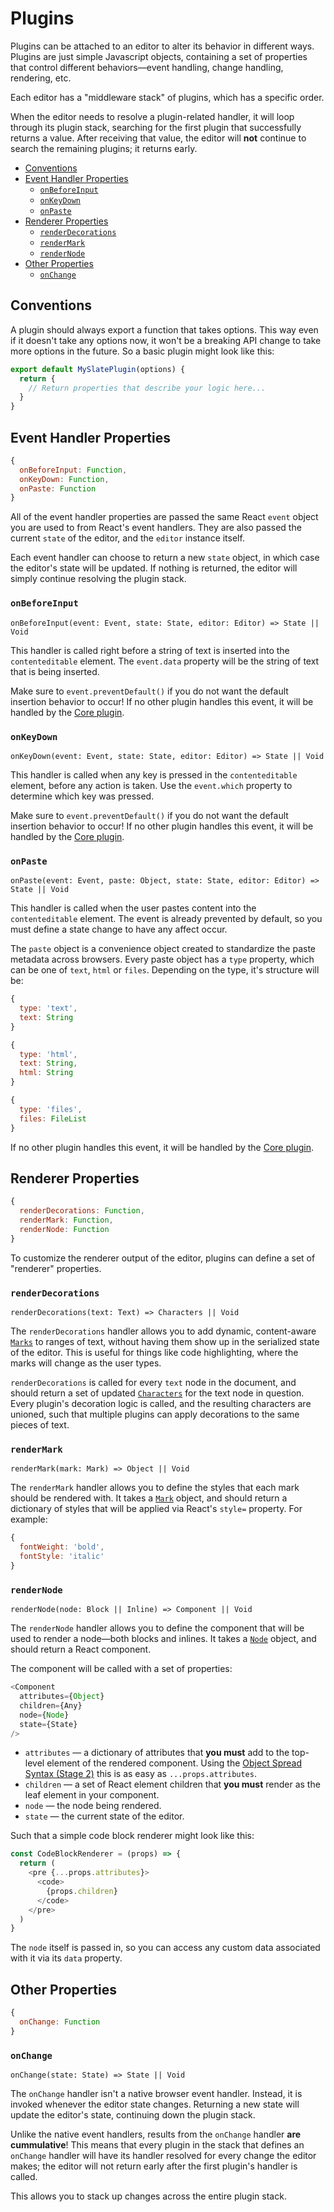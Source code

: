 
# Plugins

Plugins can be attached to an editor to alter its behavior in different ways. Plugins are just simple Javascript objects, containing a set of properties that control different behaviors—event handling, change handling, rendering, etc.

Each editor has a "middleware stack" of plugins, which has a specific order.

When the editor needs to resolve a plugin-related handler, it will loop through its plugin stack, searching for the first plugin that successfully returns a value. After receiving that value, the editor will **not** continue to search the remaining plugins; it returns early.

- [Conventions](#conventions)
- [Event Handler Properties](#event-handle-properties)
  - [`onBeforeInput`](#onbeforeinput)
  - [`onKeyDown`](#onkeydown)
  - [`onPaste`](#onpaste)
- [Renderer Properties](#renderer-properties)
  - [`renderDecorations`](#renderdecorations)
  - [`renderMark`](#rendermark)
  - [`renderNode`](#rendernode)
- [Other Properties](#other-properties)
  - [`onChange`](#onchange)


## Conventions

A plugin should always export a function that takes options. This way even if it doesn't take any options now, it won't be a breaking API change to take more options in the future. So a basic plugin might look like this:

```js
export default MySlatePlugin(options) {
  return {
    // Return properties that describe your logic here...
  }
}
```


## Event Handler Properties

```js
{
  onBeforeInput: Function,
  onKeyDown: Function,
  onPaste: Function
}
```

All of the event handler properties are passed the same React `event` object you are used to from React's event handlers. They are also passed the current `state` of the editor, and the `editor` instance itself.

Each event handler can choose to return a new `state` object, in which case the editor's state will be updated. If nothing is returned, the editor will simply continue resolving the plugin stack.

### `onBeforeInput` 
`onBeforeInput(event: Event, state: State, editor: Editor) => State || Void`

This handler is called right before a string of text is inserted into the `contenteditable` element. The `event.data` property will be the string of text that is being inserted.

Make sure to `event.preventDefault()` if you do not want the default insertion behavior to occur! If no other plugin handles this event, it will be handled by the [Core plugin](./core.md).

### `onKeyDown` 
`onKeyDown(event: Event, state: State, editor: Editor) => State || Void`

This handler is called when any key is pressed in the `contenteditable` element, before any action is taken. Use the `event.which` property to determine which key was pressed.

Make sure to `event.preventDefault()` if you do not want the default insertion behavior to occur! If no other plugin handles this event, it will be handled by the [Core plugin](./core.md).

### `onPaste`
`onPaste(event: Event, paste: Object, state: State, editor: Editor) => State || Void`

This handler is called when the user pastes content into the `contenteditable` element. The event is already prevented by default, so you must define a state change to have any affect occur.

The `paste` object is a convenience object created to standardize the paste metadata across browsers. Every paste object has a `type` property, which can be one of `text`, `html` or `files`. Depending on the type, it's structure will be:

```js
{
  type: 'text',
  text: String
}

{
  type: 'html',
  text: String,
  html: String
}

{
  type: 'files',
  files: FileList
}
```

If no other plugin handles this event, it will be handled by the [Core plugin](./core.md).


## Renderer Properties

```js
{
  renderDecorations: Function,
  renderMark: Function,
  renderNode: Function
}
```

To customize the renderer output of the editor, plugins can define a set of "renderer" properties.

### `renderDecorations` 
`renderDecorations(text: Text) => Characters || Void`

The `renderDecorations` handler allows you to add dynamic, content-aware [`Marks`](../models/mark.md) to ranges of text, without having them show up in the serialized state of the editor. This is useful for things like code highlighting, where the marks will change as the user types.

`renderDecorations` is called for every `text` node in the document, and should return a set of updated [`Characters`](../models/character.md) for the text node in question. Every plugin's decoration logic is called, and the resulting characters are unioned, such that multiple plugins can apply decorations to the same pieces of text.

### `renderMark` 
`renderMark(mark: Mark) => Object || Void`

The `renderMark` handler allows you to define the styles that each mark should be rendered with. It takes a [`Mark`](../models/mark.md) object, and should return a dictionary of styles that will be applied via React's `style=` property. For example:

```js
{
  fontWeight: 'bold',
  fontStyle: 'italic'
}
```

### `renderNode` 
`renderNode(node: Block || Inline) => Component || Void`

The `renderNode` handler allows you to define the component that will be used to render a node—both blocks and inlines. It takes a [`Node`](../models/node.md) object, and should return a React component.

The component will be called with a set of properties:

```js
<Component
  attributes={Object}
  children={Any}
  node={Node}
  state={State}
/>
```

- `attributes` — a dictionary of attributes that **you must** add to the top-level element of the rendered component. Using the [Object Spread Syntax (Stage 2)](https://github.com/sebmarkbage/ecmascript-rest-spread) this is as easy as `...props.attributes`.
- `children` — a set of React element children that **you must** render as the leaf element in your component.
- `node` — the node being rendered.
- `state` — the current state of the editor.

Such that a simple code block renderer might look like this:

```js
const CodeBlockRenderer = (props) => {
  return (
    <pre {...props.attributes}>
      <code>
        {props.children}
      </code>
    </pre>
  )
}    
```

The `node` itself is passed in, so you can access any custom data associated with it via its `data` property.


## Other Properties

```js
{
  onChange: Function
}
```

### `onChange` 
`onChange(state: State) => State || Void`

The `onChange` handler isn't a native browser event handler. Instead, it is invoked whenever the editor state changes. Returning a new state will update the editor's state, continuing down the plugin stack.

Unlike the native event handlers, results from the `onChange` handler **are cummulative**! This means that every plugin in the stack that defines an `onChange` handler will have its handler resolved for every change the editor makes; the editor will not return early after the first plugin's handler is called.

This allows you to stack up changes across the entire plugin stack.
